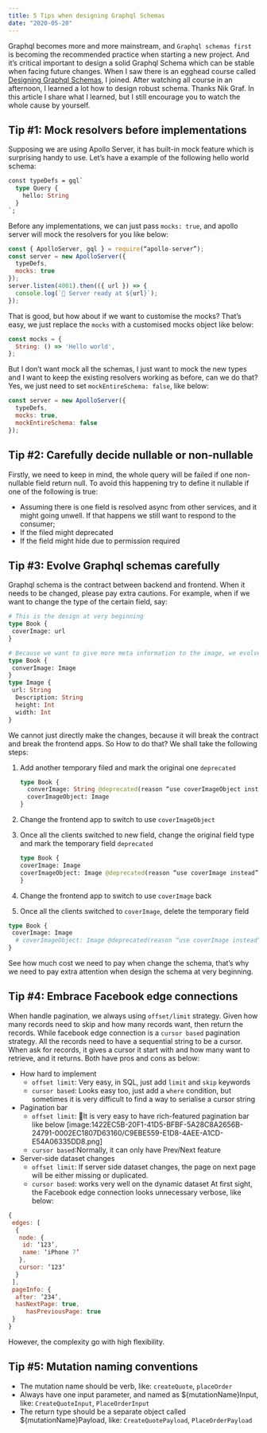 ```yaml
---
title: 5 Tips when designing Graphql Schemas
date: "2020-05-20"
---
```

Graphql becomes more and more mainstream, and `Graphql schemas first` is becoming the recommended practice when starting a new project. And it’s critical important to design a solid Graphql Schema which can be stable when facing future changes.
When I saw there is an egghead course called [Designing Graphql Schemas](https://egghead.io/courses/designing-graphql-schemas-99db?rc=36f039), I joined. After watching all course in an afternoon, I learned a lot how to design robust schema. Thanks Nik Graf.
In this article I share what I learned, but I still encourage you to watch the whole cause by yourself.

## Tip #1: Mock resolvers before implementations

Supposing we are using Apollo Server, it has built-in mock feature which is surprising handy to use.
Let’s have a example of the following hello world schema:

```graphql
const typeDefs = gql`
  type Query {
    hello: String
  }
`;
```

Before any implementations, we can just pass `mocks: true`, and apollo server will mock the resolvers for you like below:

```javascript
const { ApolloServer, gql } = require(“apollo-server”);
const server = new ApolloServer({
  typeDefs,
  mocks: true
});
server.listen(4001).then(({ url }) => {
  console.log(`🚀 Server ready at ${url}`);
});
```

That is good, but how about if we want to customise the mocks? That’s easy, we just replace the `mocks` with a customised mocks object like below:

```javascript
const mocks = {
  String: () => 'Hello world',
};
```

But I don’t want mock all the schemas, I just want to mock the new types and I want to keep the existing resolvers working as before, can we do that? Yes, we just need to set `mockEntireSchema: false`, like below:

```javascript
const server = new ApolloServer({
  typeDefs,
  mocks: true,
  mockEntireSchema: false
});
```

## Tip #2: Carefully decide nullable or non-nullable

Firstly, we need to keep in mind, the whole query will be failed if one non-nullable field return null. To avoid this happening try to define it nullable if one of the following is true:

* Assuming there is one field is resolved async from other services, and it might going unwell. If that happens we still want to respond to the consumer;
* If the filed might deprecated
* If the field might hide due to permission required

## Tip #3: Evolve Graphql schemas carefully

Graphql schema is the contract between backend and frontend. When it needs to be changed, please pay extra cautions. For example, when if we want to change the type of the certain field, say:

```graphql
# This is the design at very beginning
type Book {
 coverImage: url
}

# Because we want to give more meta information to the image, we evolved as below
type Book {
 converImage: Image
}
type Image {
 url: String
  Description: String
  height: Int
  width: Int
}
```

We cannot just directly make the changes, because it will break the contract and break the frontend apps. So How to do that? We shall take the following steps:

1. Add another temporary filed and mark the original one `deprecated`

    ```graphql
    type Book {
      converImage: String @deprecated(reason “use coverImageObject instead”)
      coverImageObject: Image
    }
    ```

2. Change the frontend app to switch to use `coverImageObject`

3. Once all the clients switched to new field, change the original field type and mark the temporary field `deprecated`

    ```graphql
    type Book {
    coverImage: Image
    coverImageObject: Image @deprecated(reason “use coverImage instead”)
    }
    ```

4. Change the frontend app  to switch to use `coverImage` back

5. Once all the clients switched to `coverImage`, delete the temporary field

```graphql
type Book {
 coverImage: Image
  # coverImageObject: Image @deprecated(reason “use coverImage instead”)
}
```

See how much cost we need to pay when change the schema, that’s why we need to pay extra attention when design the schema at very beginning.

## Tip #4: Embrace Facebook edge connections

When handle pagination, we always using `offset/limit` strategy. Given how many records need to skip and how many records want, then return the records.
While facebook edge connection is a `cursor based` pagination strategy. All the records need to have a sequential string to be a cursor. When ask for records, it gives a cursor it start with and how many want to retrieve, and it returns.
Both have pros and cons as below:

* How hard to implement
  * `offset limit`: Very easy, in SQL, just add `limit` and `skip` keywords
  * `cursor based`: Looks easy too, just add a `where` condition, but sometimes it is very difficult to find a way to serialise a cursor string
* Pagination bar
  * `offset limit`: It is very easy to have rich-featured pagination bar like below
[image:1422EC5B-20F1-41D5-BFBF-5A28C8A2656B-24791-0002EC1807D63160/C9EBE559-E1D8-4AEE-A1CD-E54A06335DD8.png]
  * `cursor based`:Normally, it can only have Prev/Next feature
* Server-side dataset changes
  * `offset limit`: If server side dataset changes, the page on next page will be either missing or duplicated.
  * `cursor based`: works very well on the dynamic dataset
At first sight, the Facebook edge connection looks unnecessary verbose, like below:

```javascript
{
 edges: [
  {
   node: {
    id: ‘123’,
    name: ‘iPhone 7’
   },
   cursor: ‘123’
  }
 ],
 pageInfo: {
  after: ’234’,
  hasNextPage: true,
     hasPreviousPage: true
 }
}
```

However, the complexity go with high flexibility.

## Tip #5: Mutation naming conventions

* The mutation name should be verb, like:  `createQuote`, `placeOrder`
* Always have one input parameter, and named as ${mutationName}Input, like: `CreateQuoteInput`, `PlaceOrderInput`
* The return type should be a separate object called ${mutationName}Payload, like: `CreateQuotePayload`, `PlaceOrderPayload`
